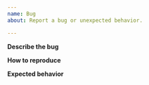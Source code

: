 ```yaml
---
name: Bug
about: Report a bug or unexpected behavior.

---
```


<!--
Thank you for filing a bug! Please feel free to answer as much or as little of this template as you can.

Please check pipx's Troubleshooting page to see if any of those solutions help solve your issue:
https://pipxproject.github.io/pipx/troubleshooting/
-->

**Describe the bug**
<!-- Please be as detailed as possible! -->

**How to reproduce**
<!-- If possible, include output of `pipx --verbose ...` -->

**Expected behavior**
<!-- What should have happened? -->
